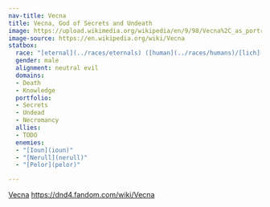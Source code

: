 ```yaml
---
nav-title: Vecna
title: Vecna, God of Secrets and Undeath
image: https://upload.wikimedia.org/wikipedia/en/9/98/Vecna%2C_as_portrayed_in_3rd_Edition.jpg
image-source: https://en.wikipedia.org/wiki/Vecna
statbox:
  race: "[eternal](../races/eternals) ([human](../races/humans)/[lich](../races/undead#lich))"
  gender: male
  alignment: neutral evil
  domains:
  - Death
  - Knowledge
  portfolio:
  - Secrets
  - Undead
  - Necromancy
  allies:
  - TODO
  enemies:
  - "[Ioun](ioun)"
  - "[Nerull](nerull)"
  - "[Pelor](pelor)"

---
```


[Vecna](https://en.wikipedia.org/wiki/Vecna)
https://dnd4.fandom.com/wiki/Vecna
